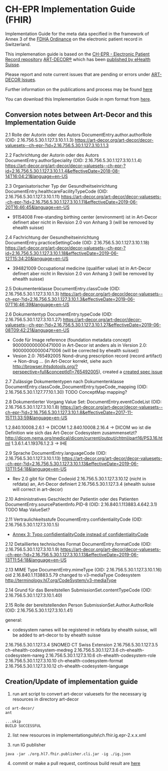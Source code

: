 # CH-EPR Implementation Guide (FHIR)

Implementation Guide for the meta data specified in the framework of Annex 3 of the [FDHA Ordinance](https://www.bag.admin.ch/bag/de/home/gesetze-und-bewilligungen/gesetzgebung/gesetzgebung-mensch-gesundheit/gesetzgebung-elektronisches-patientendossier.html) on the electronic patient record in Switzerland.

This implemenation guide is based on the [CH-EPR - Electronic Patient Record repository](http://ehealthsuisse.art-decor.org/index.php?prefix=ch-epr-) [ART-DECOR®](https://www.art-decor.org/mediawiki/index.php/Main_Page) which has been [published by eHealth Suisse](http://ehealthsuisse.art-decor.org/).

Please report and note current issues that are pending or errors under [ART-DECOR Issues](https://art-decor.org/art-decor/decor-issues--ch-epr-). 

Further information on the publications and process may be found [here](https://www.e-health-suisse.ch/fileadmin/user_upload/Dokumente/2017/D/171002_Verantwortlichkeiten_Prozess_Metadaten_D.pdf) 

You can download this Implementation Guide in npm format from [here](package.tgz). 

## Conversion notes between Art-Decor and this Implementation Guide

2.1 Rolle der Autorin oder des Autors DocumentEntry.author.authorRole (OID: 2.16.756.5.30.1.127.3.10.1.1.3)
https://art-decor.org/art-decor/decor-valuesets--ch-epr-?id=2.16.756.5.30.1.127.3.10.1.1.3

2.2 Fachrichtung der Autorin oder des Autors DocumentEntry.authorSpeciality (OID: 2.16.756.5.30.1.127.3.10.1.1.4)
https://art-decor.org/art-decor/decor-valuesets--ch-epr-?id=2.16.756.5.30.1.127.3.10.1.1.4&effectiveDate=2018-08-14T16:04:21&language=en-US

2.3 Organisatorischer Typ der Gesundheitseinrichtung DocumentEntry.healthcareFacilityTypeCode (OID: 2.16.756.5.30.1.127.3.10.1.11)
https://art-decor.org/art-decor/decor-valuesets--ch-epr-?id=2.16.756.5.30.1.127.3.10.1.11&effectiveDate=2019-06-20T16:46:45&language=en-US
* 91154008	Free-standing birthing center (environment) ist in Art-Decor definert aber nicht in Revision 2.0 von Anhang 3 (will be removed by ehealth suisse)

2.4 Fachrichtung der Gesundheitseinrichtung DocumentEntry.practiceSettingCode (OID: 2.16.756.5.30.1.127.3.10.1.18)
https://art-decor.org/art-decor/decor-valuesets--ch-epr-?id=2.16.756.5.30.1.127.3.10.1.18&effectiveDate=2019-06-12T15:34:20&language=en-US
* 394821009	Occupational medicine (qualifier value) ist in Art-Decor definert aber nicht in Revision 2.0 von Anhang 3 (will be removed by ehealth suisse)

2.5 Dokumentenklasse DocumentEntry.classCode (OID: 2.16.756.5.30.1.127.3.10.1.3)
https://art-decor.org/art-decor/decor-valuesets--ch-epr-?id=2.16.756.5.30.1.127.3.10.1.3&effectiveDate=2019-06-07T16:46:39&language=en-US

2.6 Dokumententyp DocumentEntry.typeCode (OID: 2.16.756.5.30.1.127.3.10.1.27) 
https://art-decor.org/art-decor/decor-valuesets--ch-epr-?id=2.16.756.5.30.1.127.3.10.1.27&effectiveDate=2019-06-08T09:42:21&language=en-US
* Code für Image reference (foundation metadata concept) 900000000000471000 in Art-Decor ist anders als in Version 2.0: 900000000000471006 (will be corrected by ehealth suisse))
* Vesion 2.0: 765492005 Nond-drung prescription record (record artifact) -> Non-drug ... (in Art-Decor korrekt, siehe auch http://browser.ihtsdotools.org/?perspective=full&conceptId1=765492005), created a [created spec issue](https://gazelle.ihe.net/jira/servicedesk/customer/portal/8/EHS-236)

2.7 Zulässige Dokumententypen nach Dokumentenklasse DocumentEntry.classCode_DocumentEntry.typeCode_mapping (OID: 2.16.756.5.30.1.127.77.10.1.30)
TODO ConceptMap mapping?

2.8 Dokumentierter Vorgang Value Set: DocumentEntry.eventCodeList (OID: 2.16.756.5.30.1.127.3.10.1.8)
https://art-decor.org/art-decor/decor-valuesets--ch-epr-?id=2.16.756.5.30.1.127.3.10.1.8&effectiveDate=2017-11-15T11:33:59&language=en-US

1.2.840.10008.2.6.1 -> DICOM
1.2.840.10008.2.16.4 -> DICOM wo ist die Definition wie sich das Art-Decor Codesystem zusammensetzt? http://dicom.nema.org/medical/dicom/current/output/chtml/part16/PS3.16.html
1.3.6.1.4.1.19376.1.2.3 -> IHE

2.9 Sprache DocumentEntry.languageCode (OID: 2.16.756.5.30.1.127.3.10.1.13)
https://art-decor.org/art-decor/decor-valuesets--ch-epr-?id=2.16.756.5.30.1.127.3.10.1.13&effectiveDate=2019-06-13T11:54:18&language=en-US
* Rev 2.0 gibt für Other Codeoid 2.16.756.5.30.1.127.3.10.12 (nicht in refdata) an, Art-Decor definiert 2.16.756.5.30.1.127.3.4 (ehealth suisse will correct in art-decor)

2.10 Administratives Geschlecht der Patientin oder des Patienten DocumentEntry.sourcePatientInfo.PID-8 (OID: 2.16.840.1.113883.4.642.3.1)
TODO Map ValueSet?

2.11 Vertraulichkeitsstufe DocumentEntry.confidentialityCode (OID: 2.16.756.5.30.1.127.3.10.1.5)
* [Annex 3: Typo confidientialityCode instead of confidentialityCode](https://gazelle.ihe.net/jira/projects/EHS/issue/EHS-237)

2.12 Detailliertes technisches Format DocumentEntry.formatCode (OID: 2.16.756.5.30.1.127.3.10.1.9)
https://art-decor.org/art-decor/decor-valuesets--ch-epr-?id=2.16.756.5.30.1.127.3.10.1.13&effectiveDate=2019-06-13T11:54:18&language=en-US

2.13 MIME Type DocumentEntry.mimeType (OID: 2.16.756.5.30.1.127.3.10.1.16)
oid 2.16.840.1.113883.5.79 changed to v3-mediaType Codesystem  http://terminology.hl7.org/CodeSystem/v3-mediaType

2.14 Grund für das Bereitstellen SubmissionSet.contentTypeCode (OID: 2.16.756.5.30.1.127.3.10.1.40)

2.15 Rolle der bereitstellenden Person SubmissionSet.Author.AuthorRole (OID: 2.16.756.5.30.1.127.3.10.1.41)


general:
* codesystem names will be registered in refdata by ehealth suisse, will be added to art-decor to by ehealth suisse

2.16.756.5.30.1.127.3.4 SNOMED CT Swiss Extension
2.16.756.5.30.1.127.3.5 ch-ehealth-codesystem-medreg
2.16.756.5.30.1.127.3.6 ch-ehealth-codesystem-nareg
2.16.756.5.30.1.127.3.10.6  ch-ehealth-codesystem-role
2.16.756.5.30.1.127.3.10.10 ch-ehealth-codesystem-format
2.16.756.5.30.1.127.3.10.12 ch-ehealth-codesystem-language

## Creation/Update of implementation guide

1. run ant script to convert art-decor valuesets for the necessary ig resources in directory art-decor

```
cd art-decor/
ant

...skip
BUILD SUCCESSFUL
```

2. list new resources in implementationguite\ch.fhir.ig.epr-2.x.x.xml

3. run IG publisher

```
java -jar ./org.hl7.fhir.publisher.cli.jar -ig ./ig.json
```

4. commit or make a pull request, continous build result are [here](http://build.fhir.org/ig/hl7ch/ch-epr/index.html)